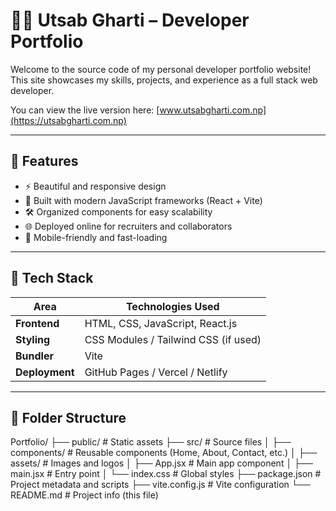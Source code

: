 # 🧑‍💻 Utsab Gharti – Developer Portfolio

Welcome to the source code of my personal developer portfolio website!  
This site showcases my skills, projects, and experience as a full stack web developer.

You can view the live version here: [www.utsabgharti.com.np](https://utsabgharti.com.np)

---

## 📌 Features

- ⚡ Beautiful and responsive design
- 🧩 Built with modern JavaScript frameworks (React + Vite)
- 🛠️ Organized components for easy scalability
- 🌐 Deployed online for recruiters and collaborators
- 📱 Mobile-friendly and fast-loading

---

## 🚀 Tech Stack

| Area        | Technologies Used                      |
|-------------|----------------------------------------|
| **Frontend**| HTML, CSS, JavaScript, React.js        |
| **Styling** | CSS Modules / Tailwind CSS (if used)   |
| **Bundler** | Vite                                    |
| **Deployment** | GitHub Pages / Vercel / Netlify     |

---

## 📂 Folder Structure

Portfolio/
├── public/ # Static assets
├── src/ # Source files
│ ├── components/ # Reusable components (Home, About, Contact, etc.)
│ ├── assets/ # Images and logos
│ ├── App.jsx # Main app component
│ ├── main.jsx # Entry point
│ └── index.css # Global styles
├── package.json # Project metadata and scripts
├── vite.config.js # Vite configuration
└── README.md # Project info (this file)

